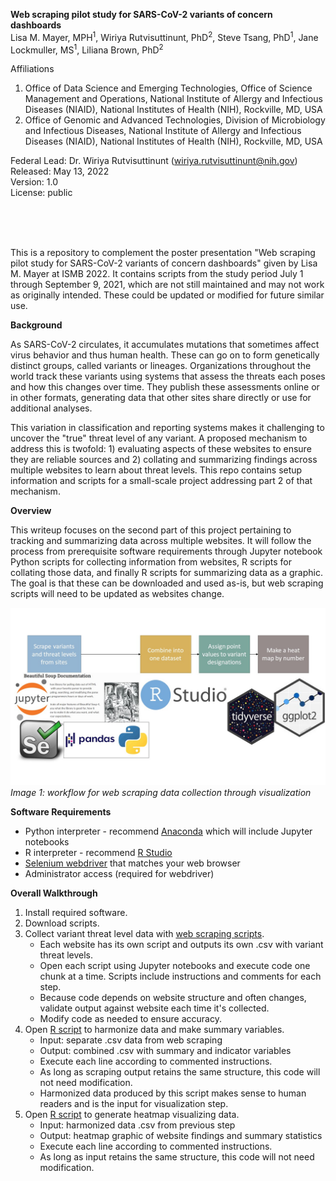 **Web scraping pilot study for SARS-CoV-2 variants of concern dashboards** <br>
Lisa M. Mayer, MPH<sup>1</sup>, Wiriya Rutvisuttinunt, PhD<sup>2</sup>, Steve Tsang, PhD<sup>1</sup>, Jane Lockmuller, MS<sup>1</sup>, Liliana Brown, PhD<sup>2</sup> <br>

Affiliations
1.	Office of Data Science and Emerging Technologies, Office of Science Management and Operations, National Institute of Allergy and Infectious Diseases (NIAID), National Institutes of Health (NIH), Rockville, MD, USA
2.	Office of Genomic and Advanced Technologies, Division of Microbiology and Infectious Diseases, National Institute of Allergy and Infectious Diseases (NIAID), National Institutes of Health (NIH), Rockville, MD, USA

Federal Lead: Dr. Wiriya Rutvisuttinunt (wiriya.rutvisuttinunt@nih.gov) <br>
Released: May 13, 2022 <br>
Version: 1.0 <br>
License: public <br>

<br>
<br>
<br>

This is a repository to complement the poster presentation "Web scraping pilot study for SARS-CoV-2 variants of concern dashboards" given by Lisa M. Mayer at ISMB 2022. It contains scripts from the study period July 1 through September 9, 2021, which are not still maintained and may not work as originally intended. These could be updated or modified for future similar use.
<br>

**Background**
<p>As SARS-CoV-2 circulates, it accumulates mutations that sometimes affect virus behavior and thus human health. These can go on to form genetically distinct groups, called variants or lineages. Organizations throughout the world track these variants using systems that assess the threats each poses and how this changes over time. They publish these assessments online or in other formats, generating data that other sites share directly or use for additional analyses.</p>
<p>This variation in classification and reporting systems makes it challenging to uncover the "true" threat level of any variant. A proposed mechanism to address this is twofold: 1) evaluating aspects of these websites to ensure they are reliable sources and 2) collating and summarizing findings across multiple websites to learn about threat levels. This repo contains setup information and scripts for a small-scale project addressing part 2 of that mechanism.</p>

**Overview**
<p> This writeup focuses on the second part of this project pertaining to tracking and summarizing data across multiple websites. It will follow the process from prerequisite software requirements through Jupyter notebook Python scripts for collecting information from websites, R scripts for collating those data, and finally R scripts for summarizing data as a graphic. The goal is that these can be downloaded and used as-is, but web scraping scripts will need to be updated as websites change.</p>


![workflow](/scraping_wf.jpg)
*Image 1: workflow for web scraping data collection through visualization*


**Software Requirements**
- Python interpreter - recommend [Anaconda](https://www.anaconda.com/products/individual) which will include Jupyter notebooks  
- R interpreter - recommend [R Studio](https://www.rstudio.com/products/rstudio/download/)  
- [Selenium webdriver](https://selenium-python.readthedocs.io/getting-started.html) that matches your web browser
- Administrator access (required for webdriver)

**Overall Walkthrough**
1. Install required software.
2. Download scripts.
3. Collect variant threat level data with [web scraping scripts](https://github.niaid.nih.gov/mayerlm/variant-trackers/tree/master/scraping_scripts).  
    * Each website has its own script and outputs its own .csv with variant threat levels.
    * Open each script using Jupyter notebooks and execute code one chunk at a time. Scripts include instructions and comments for each step. 
    * Because code depends on website structure and often changes, validate output against website each time it's collected.
    * Modify code as needed to ensure accuracy.
4. Open [R script](https://github.niaid.nih.gov/mayerlm/variant-trackers/blob/master/combine_make_indicator.R) to harmonize data and make summary variables.
    * Input: separate .csv data from web scraping
    * Output: combined .csv with summary and indicator variables
    * Execute each line according to commented instructions.
    * As long as scraping output retains the same structure, this code will not need modification.
    * Harmonized data produced by this script makes sense to human readers and is the input for visualization step.
5. Open [R script](https://github.niaid.nih.gov/mayerlm/variant-trackers/blob/master/make_heatmap.R) to generate heatmap visualizing data.
    * Input: harmonized data .csv from previous step
    * Output: heatmap graphic of website findings and summary statistics
    * Execute each line according to commented instructions.    
    * As long as input retains the same structure, this code will not need modification.
